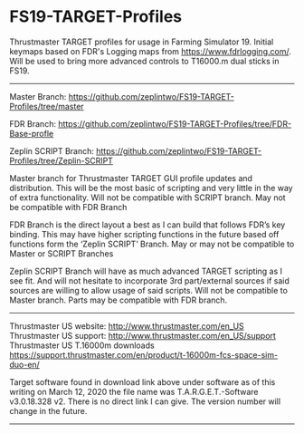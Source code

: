 # FS19-TARGET-Profiles
Thrustmaster TARGET profiles for usage in Farming Simulator 19. Initial keymaps based on FDR's Logging maps from https://www.fdrlogging.com/. Will be used to bring more advanced controls to T16000.m dual sticks in FS19.

----------------------------------------------------------

Master Branch: https://github.com/zeplintwo/FS19-TARGET-Profiles/tree/master

FDR Branch: https://github.com/zeplintwo/FS19-TARGET-Profiles/tree/FDR-Base-profle

Zeplin SCRIPT Branch: https://github.com/zeplintwo/FS19-TARGET-Profiles/tree/Zeplin-SCRIPT

Master branch for Thrustmaster TARGET GUI profile updates and distribution. This will be the most basic of scripting and very little in the way of extra functionality. Will not be compatible with SCRIPT branch. May not be compatible with FDR Branch

FDR Branch is the direct layout a best as I can build that follows FDR’s key binding. This may have higher scripting functions in the future based off functions form the ‘Zeplin SCRIPT’ Branch. May or may not be compatible to Master or SCRIPT Branches

Zeplin SCRIPT Branch will have as much advanced TARGET scripting as I see fit. And will not hesitate to incorporate 3rd part/external sources if said sources are willing to allow usage of said scripts. Will not be compatible to Master branch. Parts may be compatible with FDR branch.

----------------------------------------------------------

Thrustmaster US website: http://www.thrustmaster.com/en_US
Thrustmaster US support: http://www.thrustmaster.com/en_US/support
Thrustmaster US T.16000m downloads https://support.thrustmaster.com/en/product/t-16000m-fcs-space-sim-duo-en/

Target software found in download link above under software as of this writing on March 12, 2020 the file name was T.A.R.G.E.T.-Software v3.0.18.328 v2. There is no direct link I can give. The version number will change in the future. 

----------------------------------------------------------
